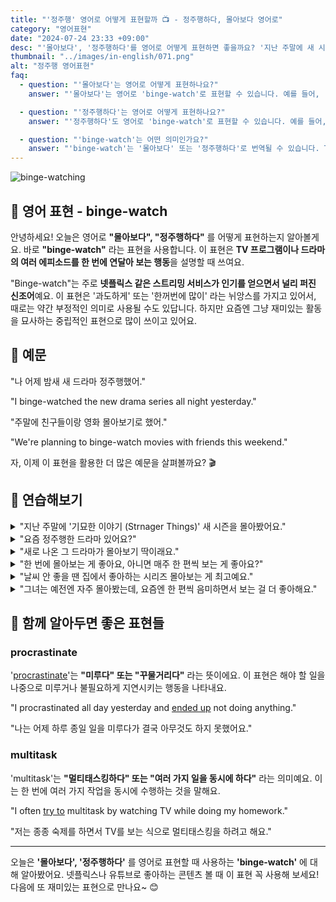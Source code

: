 ```yaml
---
title: "'정주행' 영어로 어떻게 표현할까 📺 - 정주행하다, 몰아보다 영어로"
category: "영어표현"
date: "2024-07-24 23:33 +09:00"
desc: "'몰아보다', '정주행하다'를 영어로 어떻게 표현하면 좋을까요? '지난 주말에 새 시즌을 몰아봤어요', '전체 시리즈를 정주행할 계획이에요' 등을 영어로 표현하는 법을 배워봅시다. 다양한 예문을 통해서 연습하고 본인의 표현으로 만들어 보세요."
thumbnail: "../images/in-english/071.png"
alt: "정주행 영어표현"
faq:
  - question: "'몰아보다'는 영어로 어떻게 표현하나요?"
    answer: "'몰아보다'는 영어로 'binge-watch'로 표현할 수 있습니다. 예를 들어, 'I binge-watched the entire series last weekend'는 '지난 주말에 시리즈 전체를 몰아봤어'라는 의미입니다."

  - question: "'정주행하다'는 영어로 어떻게 표현하나요?"
    answer: "'정주행하다'도 영어로 'binge-watch'로 표현할 수 있습니다. 예를 들어, 'I'm planning to binge-watch the whole season'은 '시즌 전체를 정주행할 계획이에요'라는 뜻입니다."

  - question: "'binge-watch'는 어떤 의미인가요?"
    answer: "'binge-watch'는 '몰아보다' 또는 '정주행하다'로 번역될 수 있습니다. TV 프로그램이나 드라마의 여러 에피소드를 한 번에 연달아 보는 행동을 의미합니다. 예를 들어, 'She binge-watched the entire series in one day'는 '그녀는 하루 만에 시리즈 전체를 몰아봤다'는 뜻입니다."
---
```


![binge-watching](../images/in-english/071-1.avif)

## 🌟 영어 표현 - binge-watch

안녕하세요! 오늘은 영어로 **"몰아보다", "정주행하다"** 를 어떻게 표현하는지 알아볼게요. 바로 **"binge-watch"** 라는 표현을 사용합니다. 이 표현은 **TV 프로그램이나 드라마의 여러 에피소드를 한 번에 연달아 보는 행동**을 설명할 때 쓰여요.

"Binge-watch"는 주로 **넷플릭스 같은 스트리밍 서비스가 인기를 얻으면서 널리 퍼진 신조어**예요. 이 표현은 '과도하게' 또는 '한꺼번에 많이' 라는 뉘앙스를 가지고 있어서, 때로는 약간 부정적인 의미로 사용될 수도 있답니다. 하지만 요즘엔 그냥 재미있는 활동을 묘사하는 중립적인 표현으로 많이 쓰이고 있어요.

<div 
  data-inline-banner="🎉 새해에는 스픽 AI와 함께 영어 공부하자" 
  data-inline-banner-subtext="설날 특별 할인으로 60%할인 + 추가 7만원 할인! (~2/3)" 
  data-inline-banner-link="https://app.usespeak.com/kr-ko/sale/kr-affiliate-special/?ref=engple-inline"
  data-inline-banner-caption="해당 링크를 통해 구매시 일정액의 수수료를 지급받습니다.">
</div>

## 📖 예문

"나 어제 밤새 새 드라마 정주행했어."

"I binge-watched the new drama series all night yesterday."

"주말에 친구들이랑 영화 몰아보기로 했어."

"We're planning to binge-watch movies with friends this weekend."

자, 이제 이 표현을 활용한 더 많은 예문을 살펴볼까요? 🎬

## 💬 연습해보기

<details>
<summary>"지난 주말에 '기묘한 이야기 (Strnager Things)' 새 시즌을 몰아봤어요."</summary>
<span>"I binge-watched the entire new season of Stranger Things last weekend."</span>
</details>

<details>
<summary>"요즘 정주행한 드라마 있어요?"</summary>
<span>"Have you binge-watched any good shows lately?"</span>
</details>

<details>
<summary>"새로 나온 그 드라마가 몰아보기 딱이래요."</summary>
<span>"I heard the new show is perfect to binge-watch."</span>
</details>

<details>
<summary>"한 번에 몰아보는 게 좋아요, 아니면 매주 한 편씩 보는 게 좋아요?"</summary>
<span>"Do you <a href="/blog/in-english/191.prefer/">prefer</a> to binge-watch or watch one episode a week?"</span>
</details>

<details>
<summary>"날씨 안 좋을 땐 집에서 좋아하는 시리즈 몰아보는 게 최고예요."</summary>
<span>"When the weather's bad, I love to just stay in and binge-watch my favorite series."</span>
</details>

<details>
<summary>"그녀는 예전엔 자주 몰아봤는데, 요즘엔 한 편씩 음미하면서 보는 걸 더 좋아해요."</summary>
<span>"She <a href="/blog/in-english/143.used-to/">used to</a> binge-watch frequently, but now she <a href="/blog/in-english/191.prefer/">prefers</a> to savor each episode."</span>
</details>

## 🤝 함께 알아두면 좋은 표현들

### procrastinate

'[procrastinate](/blog/in-english/264.procrastinate/)'는 **"미루다" 또는 "꾸물거리다"** 라는 뜻이에요. 이 표현은 해야 할 일을 나중으로 미루거나 불필요하게 지연시키는 행동을 나타내요.

"I procrastinated all day yesterday and [ended up](/blog/vocab-1/039.end-up/) not doing anything."

"나는 어제 하루 종일 일을 미루다가 결국 아무것도 하지 못했어요."

### multitask

'multitask'는 **"멀티태스킹하다" 또는 "여러 가지 일을 동시에 하다"** 라는 의미예요. 이는 한 번에 여러 가지 작업을 동시에 수행하는 것을 말해요.

"I often [try to](/blog/in-english/117.try-to/) multitask by watching TV while doing my homework."

"저는 종종 숙제를 하면서 TV를 보는 식으로 멀티태스킹을 하려고 해요."

---

오늘은 **'몰아보다', '정주행하다'** 를 영어로 표현할 때 사용하는 **'binge-watch'** 에 대해 알아봤어요. 넷플릭스나 유튜브로 좋아하는 콘텐츠 볼 때 이 표현 꼭 사용해 보세요! 다음에 또 재미있는 표현으로 만나요~ 😊
